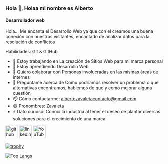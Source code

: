 ### Hola 👋, Holaa mi nombre es Alberto
#### Desarrollador web 
Hola... Me encanta el Desarrollo Web ya que con el creamos una buena conexión con nuestros visitantes, encantado de analizar datos para la resolución de conflictos

Habilidades: Git & GitHub

- 🔭 Estoy trabajando en La creación de Sitios Web para mi marca personal 
- 🌱 Estoy aprendiendo Desarrollo Web 
- 👯 Quiero colaborar con Personas involucradas en las mismas áreas de internes 
- 💬 Pregúntame acerca de Como podriamos resolver un problema o que alternativas encontramos, hablemos de que y como mejorar alguna cuestión  
- 📫 Cómo contactarme: albertozavaletacontacto@gmail.com 
- 😄 Pronombres: Zavaleta 
- ⚡ Dato curioso: Conocí la industria al tener el deseo de plantar diversas soluciones para el crecimiento de una marca 


[<img src='https://cdn.jsdelivr.net/npm/simple-icons@3.0.1/icons/github.svg' alt='github' height='40'>](https://github.com/https://github.com/albertoZR)  [<img src='https://cdn.jsdelivr.net/npm/simple-icons@3.0.1/icons/linkedin.svg' alt='linkedin' height='40'>](https://www.linkedin.com/in/https://www.linkedin.com/in/julio-alberto-zavaleta-reyes-7a3767217//)  [<img src='https://cdn.jsdelivr.net/npm/simple-icons@3.0.1/icons/youtube.svg' alt='YouTube' height='40'>](https://www.youtube.com/channel/https://www.youtube.com/channel/UC-PnVtCbVVfJPD-4LWeiKjw)  

[![trophy](https://github-profile-trophy.vercel.app/?username=https://github.com/albertoZR)](https://github.com/ryo-ma/github-profile-trophy)

[![Top Langs](https://github-readme-stats.vercel.app/api/top-langs/?username=https://github.com/albertoZR)](https://github.com/anuraghazra/github-readme-stats)


